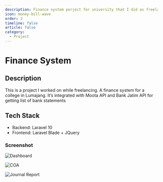 ```yaml
---
description: Finance system porject for university that I did as freelancer.
icon: money-bill-wave
order: 3
timeline: false
article: false
category:
  - Project
---
```


# Finance System

## Description

This is a project I worked on while freelancing. A finance system for a college in Lumajang. It’s integrated with Moota API and Bank Jatim API for getting list of bank statements

## Tech Stack

- Backend: Laravel 10
- Frontend: Laravel Blade + JQuery

### Screenshot

![Dashboard](/assets/images/project/finance/finance-1.webp)

![COA](/assets/images/project/finance/finance-2.webp)

![Journal Report](/assets/images/project/finance/finance-3.webp)